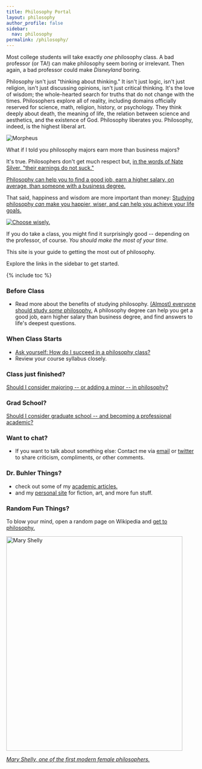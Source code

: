 ```yaml
---
title: Philosophy Portal
layout: philosophy
author_profile: false
sidebar:
  nav: philosophy
permalink: /philosophy/
--- 
```



Most college students will take exactly *one* philosophy class. A bad professor (or TA!) can make philosophy seem boring or irrelevant. Then again, a bad professor could make *Disneyland* boring. 

Philosophy isn't just "thinking about thinking." It isn't just logic, isn't just religion, isn't just discussing opinions, isn't just critical thinking. It's the love of wisdom; the whole-hearted search for truths that do not change with the times. Philosophers explore all of reality, including domains officially reserved for science, math, religion, history, or psychology. They think deeply about death, the meaning of life, the relation between science and aesthetics, and the existence of God. Philosophy liberates you. Philosophy, indeed, is the highest liberal art. 

![Morpheus](https://www.keithbuhler.com/images/morpheushd.jpg)

What if I told you philosophy majors earn more than business majors? 

It's true. Philosophers don't get much respect but, <a target="_blank" href="http://fivethirtyeight.com/features/philosophers-dont-get-much-respect-but-their-earnings-dont-suck/"> in the words of Nate Silver, "their earnings do not suck." </a>

[Philosophy can help you to find a good job, earn a higher salary, on average, than someone with a business degree.](/philosophy-3-major)

That said, happiness and wisdom are more important than money: [Studying philosophy _can_ make you happier, wiser, and can help you achieve your life goals.](/philosophy-3-major) 

<a target="_blank" href="http://www.keithbuhler.com/philosophy/"><img src="https://media.giphy.com/media/XG1TkmiJVuyJi/giphy.gif" alt="Choose wisely."> </a>

If you do take a class, you might find it surprisingly good -- depending on the professor, of course. *You should make the most of your time.*

This site is your guide to getting the most out of philosophy.

Explore the links in the sidebar to get started. 


{% include toc %}


### Before Class

- Read more about the benefits of studying philosophy. [(Almost) everyone should study *some* philosophy.](http://www.whystudyphilosophy.com) A philosophy degree can help you get a good job, earn higher salary than business degree, and find answers to life's deepest questions. 

### When Class Starts
- [Ask yourself: How do I succeed in a philosophy class?](/philosophy-class)
- Review your course syllabus closely. 


### Class just finished? 

[Should I consider majoring -- or adding a minor -- in philosophy?](/philosophy-3-major)


### Grad School?

[Should I consider graduate school -- and becoming a professional academic?](/philosophy-7-profession)

### Want to chat? 

- If you want to talk about something else: Contact me via [email](emailto:keith.buhler@uky.edu) or [twitter](https://twitter.com/Keith_Buhler) to share criticism, compliments, or other comments.

### Dr. Buhler Things? 
- check out some of my [academic articles.](https://uky.academia.edu/KeithBuhler)
- and my [personal site](/sandbox) for fiction, art, and more fun stuff. 


### Random Fun Things?

To blow your mind, open a random page on Wikipedia and [get to philosophy.](/wikipedia)


<a href="https://en.wikipedia.org/wiki/Mary_Wollstonecraft"> <img src="https://upload.wikimedia.org/wikipedia/commons/3/36/Mary_Wollstonecraft_by_John_Opie_(c._1797).jpg" alt="Mary Shelly" width="467" height="569"></a>

[*Mary Shelly, one of the first modern female philosophers.*](https://en.wikipedia.org/wiki/Mary_Wollstonecraft)